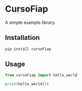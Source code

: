 # CursoFiap

A simple example library.

## Installation

```sh
pip install cursoFiap
```

## Usage

```python
from cursoFiap import hello_world

print(hello_world())
```
